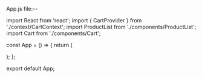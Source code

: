App.js file:-- 
 
import React from 'react'; 
import { CartProvider } from './context/CartContext'; 
import ProductList from './components/ProductList'; 
import Cart from './components/Cart'; 
 
const App = () => { 
  return ( 
    <CartProvider> 
      <div className="app"> 
        <ProductList /> 
        <Cart /> 
      </div> 
    </CartProvider> 
  ); 
}; 
 
export default App; 
